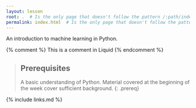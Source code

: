 ```yaml
---
layout: lesson
root: .  # Is the only page that doesn't follow the pattern /:path/index.html
permalink: index.html  # Is the only page that doesn't follow the pattern /:path/index.html
---
```

An introduction to machine learning in Python.

<!-- this is an html comment -->

{% comment %} This is a comment in Liquid {% endcomment %}

> ## Prerequisites
> A basic understanding of Python. Material covered at the beginning of the week cover sufficient background.
{: .prereq}

{% include links.md %}

